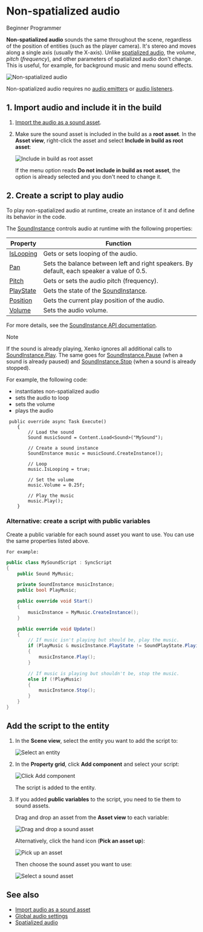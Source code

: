# Non-spatialized audio

<span class="label label-doc-level">Beginner</span>
<span class="label label-doc-audience">Programmer</span>

**Non-spatialized audio** sounds the same throughout the scene, regardless of the position of entities (such as the player camera). It's stereo and moves along a single axis (usually the X-axis). Unlike [spatialized audio](spatialized-audio.md), the _volume_, _pitch_ (_frequency_), and other parameters of spatialized audio don't change. This is useful, for example, for background music and menu sound effects.

![Non-spatialized audio](media/audio-index-non-spatialized-audio.png)

Non-spatialized audio requires no [audio emitters](audio-emitters.md) or [audio listeners](audio-listeners.md).

## 1. Import audio and include it in the build

1. [Import the audio as a sound asset](import-audio-as-a-sound-asset.md).

2. Make sure the sound asset is included in the build as a **root asset**. In the **Asset view**, right-click the asset and select **Include in build as root asset**:

    ![Include in build as root asset](media/audio-include-in-build-as-root-asset.png)

    If the menu option reads **Do not include in build as root asset**, the option is already selected and you don't need to change it.

## 2. Create a script to play audio

To play non-spatialized audio at runtime, create an instance of it and define its behavior in the code.

The [SoundInstance](xref:SiliconStudio.Xenko.Audio.SoundInstance) controls audio at runtime with the following properties:

| Property  | Function |
|-------    |-------|
| [IsLooping](xref:SiliconStudio.Xenko.Audio.SoundInstance.IsLooping) | Gets or sets looping of the audio. |
| [Pan](xref:SiliconStudio.Xenko.Audio.SoundInstance.Pan)       | Sets the balance between left and right speakers. By default, each speaker a value of 0.5. |
| [Pitch](xref:SiliconStudio.Xenko.Audio.SoundInstance.Pitch)     | Gets or sets the audio pitch (frequency). |
| [PlayState](xref:SiliconStudio.Xenko.Audio.SoundInstance.PlayState")	| Gets the state of the [SoundInstance](xref:"SiliconStudio.Xenko.Audio.SoundInstance). |
| [Position](xref:SiliconStudio.Xenko.Audio.SoundInstance.Position)	| Gets the current play position of the audio. |
| [Volume](xref:SiliconStudio.Xenko.Audio.SoundInstance.Volume)	| Sets the audio volume. |

For more details, see the [SoundInstance API documentation](xref:SiliconStudio.Xenko.Audio.SoundInstance).

> [!Note]
If the sound is already playing, Xenko ignores all additional calls to [SoundInstance.Play](xref:SiliconStudio.Xenko.Audio.SoundInstance.Play).
The same goes for [SoundInstance.Pause](xref:SiliconStudio.Xenko.Audio.SoundInstance.Pause") (when a sound is already paused) and [SoundInstance.Stop](xref:"SiliconStudio.Xenko.Audio.SoundInstance.Stop) (when a sound is already stopped).

For example, the following code:

* instantiates non-spatialized audio
* sets the audio to loop
* sets the volume
* plays the audio

```
 public override async Task Execute()
    {
        // Load the sound
        Sound musicSound = Content.Load<Sound>("MySound");
            
        // Create a sound instance
        SoundInstance music = musicSound.CreateInstance();
            
        // Loop
        music.IsLooping = true;

        // Set the volume
        music.Volume = 0.25f;

        // Play the music
        music.Play();
    }
```

### Alternative: create a script with public variables

Create a public variable for each sound asset you want to use. You can use the same properties listed above.

    For example:

```cs
public class MySoundScript : SyncScript
{
    public Sound MyMusic;

    private SoundInstance musicInstance;
    public bool PlayMusic;

    public override void Start()
    {
        musicInstance = MyMusic.CreateInstance();
    }

    public override void Update()
    {
        // If music isn't playing but should be, play the music.
        if (PlayMusic & musicInstance.PlayState != SoundPlayState.Playing)
        {
            musicInstance.Play();
        }

        // If music is playing but shouldn't be, stop the music.
        else if (!PlayMusic)
        {
            musicInstance.Stop();
        }
    }
}
```
## Add the script to the entity

1. In the **Scene view**, select the entity you want to add the script to:

    ![Select an entity](media/audio-add-audiolistener-component-select-entity.png)

2. In the **Property grid**, click **Add component** and select your script:
 
    ![Click Add component](media/audio-emitters-add-script-component.png)

    The script is added to the entity.

3. If you added **public variables** to the script, you need to tie them to sound assets.

    Drag and drop an asset from the **Asset view** to each variable:

    ![Drag and drop a sound asset](media/entity-audio-drag-and-drop-audio-asset-to-script-component.gif)

    Alternatively, click the hand icon (**Pick an asset up**):

    ![Pick up an asset](media/audio-play-script-component-pick-an-asset.png)

    Then choose the sound asset you want to use:

    ![Select a sound asset](media/audio-play-audioemitter-component-add-select-audio-asset.png)

## See also
* [Import audio as a sound asset](Import-audio-as-a-sound-asset.md)
* [Global audio settings](global-audio-settings.md)
* [Spatialized audio](spatialized-audio.md)